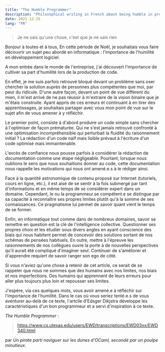 ```yaml
---
title: "The Humble Programmer"
description: "Philosophical writing in French about being humble in programmin"
date: 2021-12-25
lang: "FR"
---
```


> Je ne sais qu'une chose, c'est que je ne sais rien

Bonjour à toutes et à tous,
En cette période de Noël, je souhaitais vous faire découvrir un sujet peu abordé en informatique : l'importance de l'humilité en développement logiciel.

A mon entrée dans le monde de l'entreprise, j'ai découvert l'importance de cultiver sa part d'humilité lors de la production de code. 

En effet, je me suis parfois retrouvé bloqué devant un problème sans oser chercher la solution auprès de personnes plus compétentes que moi, par peur du ridicule. D'une autre façon, devant un point de vue différent du mien, il m'est arrivé de ne pas réussir à m'extraire de la vision binaire que je m'étais construite. Ayant appris de ces erreurs et continuant à en tirer des apprentissages, je souhaitais partager avec vous mon point de vue sur le sujet afin de vous amener à y réfléchir.

Le premier point, consiste à d'abord produire un code simple sans chercher à l'optimiser de façon prématurée. Qui ne s'est jamais retrouvé confronté à une optimisation incompréhensible qui perturbait la fluidité du raisonnement initial ? La rédaction d'un code naïf mais lisible prévaut à l'écriture d'un code optimisé mais immaintenable.

L'excès de confiance nous pousse parfois à considérer la rédaction de documentation comme une étape négligeable. Pourtant, lorsque nous oublions le sens que nous souhaitions donner au code, cette documentation nous rappelle les motivations qui nous ont amené.e.s à le rédiger ainsi.

Face à la quantité astronomique de contenu proposé sur Internet (tutoriels, cours en ligne, etc.), il est aisé de se sentir à la fois submergé par tant d'informations et en même temps de se considérer expert dans un domaine. Cependant, le ou la programmeur.se compétent.e se distingue par sa capacité à reconnaître ses propres limites plutôt qu'à la somme de ses connaissances. Ce pragmatisme lui permet de savoir quant vient le temps de se former.

Enfin, en informatique tout comme dans de nombreux domaines, savoir se remettre en question est la clé de l'intelligence collective. Questionner ses propres choix et les étudier sous divers angles en ayant conscience des biais qui nous habitent permet de concevoir des solutions sortant de nos schémas de pensées habituels. En outre, mettre à l'épreuve les raisonnements de nos collègues ouvre la porte à de nouvelles perspectives qu'il aurait été compliqué d'imaginer seul. Continuer de s'améliorer et d'apprendre requiert de savoir ranger son ego de côté. 

Si vous n'aviez qu'une chose à retenir de cet article, ce serait de se rappeler que nous ne sommes que des humains avec nos limites, nos biais et nos imperfections. Des humains qui apprennent de leurs erreurs pour aller plus toujours plus loin et repousser ses limites.

J'espère, via ces quelques mots, vous avoir amené.e à réfléchir sur l'importance de l'humilité. Dans le cas où vous seriez tenté.e.s de vous aventurer au-delà de ce texte, l'artcile d'Edsger Dikjstra développe les caractéristiques d'un bon programmeur et a servi d'inspiration à ce texte.

*The Humble Programmer* : 
> https://www.cs.utexas.edu/users/EWD/transcriptions/EWD03xx/EWD340.html

par *Un pirate parti naviguer sur les dunes d'OCaml, secondé par un poulpe minutieux.*
